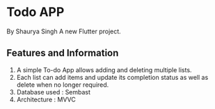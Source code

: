 # Todo APP
By Shaurya Singh
A new Flutter project.

## Features and Information
1. A simple To-do App allows adding and deleting multiple lists.
2. Each list can add items and update its completion status as well as delete when no longer required.
3. Database used : Sembast
4. Architecture : MVVC

